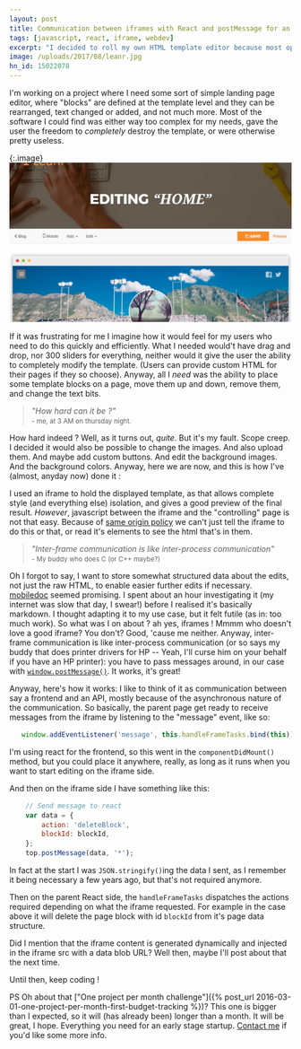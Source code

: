 ```yaml
---
layout: post
title: Communication between iframes with React and postMessage for an html template editor
tags: [javascript, react, iframe, webdev]
excerpt: "I decided to roll my own HTML template editor because most opensource ones, while good looking and well designed, are impossible to use."
image: /uploads/2017/08/leanr.jpg
hn_id: 15022078
---
```


I'm working on a project where I need some sort of simple landing page editor, where "blocks" are defined at the template level and they can be rearranged, text changed or added, and not much more. Most of the software I could find was either way too complex for my needs, gave the user the freedom to _completely_ destroy the template, or were otherwise pretty useless. 

{:.image}
![Editor in action](/uploads/2017/08/leanr.jpg)

If it was frustrating for me I imagine how it would feel for my users who need to do this quickly and efficiently. What I needed would't have drag and drop, nor 300 sliders for everything, neither would it give the user the ability to completely modify the template. (Users can provide custom HTML for their pages if they so choose). Anyway, all I _need_ was the ability to place some template blocks on a page, move them up and down, remove them, and change the text bits.

> _"How hard can it be ?"_ <br><small>- me, at 3 AM on thursday night.</small>

How hard indeed ? Well, as it turns out, _quite_. But it's my fault. Scope creep. I decided it would also be possible to change the images. And also upload them. And maybe add custom buttons. And edit the background images. And the background colors. Anyway, here we are now, and this is how I've (almost, anyday now) done it :

I used an iframe to hold the displayed template, as that allows complete style (and everything else) isolation, and gives a good preview of the final result. *However*, javascript between the iframe and the "controlling" page is not that easy. Because of [same origin policy](https://developer.mozilla.org/en-US/docs/Web/Security/Same-origin_policy) we can't just tell the iframe to do this or that, or read it's elements to see the html that's in them.

> _"Inter-frame communication is like inter-process communication"_ <br><small>- My buddy who does C (or C++ maybe?)</small>

 Oh I forgot to say, I want to store somewhat structured data about the edits, not just the raw HTML, to enable easier further edits if necessary. [mobiledoc](https://github.com/bustle/mobiledoc-kit) seemed promising. I spent about an hour investigating it (my internet was slow that day, I swear!) before I realised it's basically markdown. I thought adapting it to my use case, but it felt futile (as in: too much work). So what was I on about ? ah yes, iframes ! Mmmm who doesn't love a  good iframe? You don't? Good, 'cause me neither. Anyway, inter-frame communication is like inter-process communication (or so says my buddy that does printer drivers for HP -- Yeah, I'll curse him on your behalf if you have an HP printer): you have to pass messages around, in our case with [`window.postMessage()`](https://developer.mozilla.org/en-US/docs/Web/API/Window/postMessage). It works, it's great!

 Anyway, here's how it works: I like to think of it as communication between say a frontend and an API, mostly because of the asynchronous nature of the communication. So basically, the parent page get ready to receive messages from the iframe by listening to the "message" event, like so:
    
 ``` js
    window.addEventListener('message', this.handleFrameTasks.bind(this))
```

 I'm using react for the frontend, so this went in the `componentDidMount()` method, but you could place it anywhere, really, as long as it runs when you want to start editing on the iframe side.

 And then on the iframe side I have something like this:

``` js
    // Send message to react
    var data = {
        action: 'deleteBlock',
        blockId: blockId,
    };
    top.postMessage(data, '*');
```

In fact at the start I was `JSON.stringify()`ing the data I sent, as I remember it being necessary a few years ago, but that's not required anymore.

Then on the parent React side, the `handleFrameTasks` dispatches the actions required depending on what the iframe requested. For example in the case above it will delete the page block with id `blockId` from it's page data structure.

Did I mention that the iframe content is generated dynamically and injected in the iframe src with a data blob URL? Well then, maybe I'll post about that the next time.

Until then, keep coding !

PS Oh about that ["One project per month challenge"]({% post_url 2016-03-01-one-project-per-month-first-budget-tracking %})? This one is bigger than I expected, so it will (has already been) longer than a month. It will be great, I hope. Everything you need for an early stage startup. [Contact me](/contact.html) if you'd like some more info.

